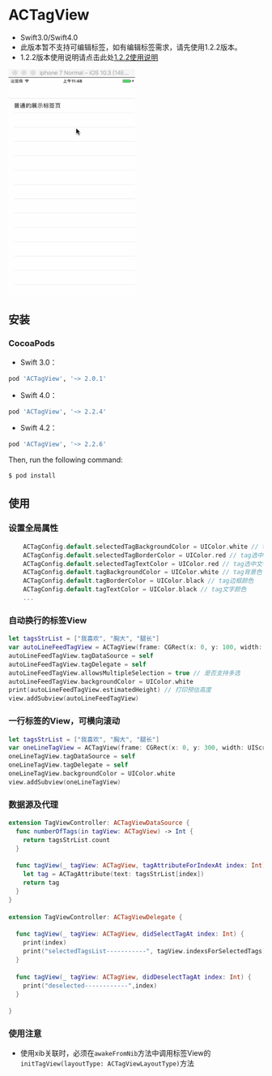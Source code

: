 # ACTagView

* Swift3.0/Swift4.0
* 此版本暂不支持可编辑标签，如有编辑标签需求，请先使用1.2.2版本。
* 1.2.2版本使用说明请点击此处[1.2.2使用说明](https://github.com/ChaselAn/ACTagView/blob/master/README(ver1.2.2).md)

<img width="250" height="445" src="https://raw.githubusercontent.com/ChaselAn/ACTagView/master/ACTagView_ver2.0.0.gif"/>

## 安装

### CocoaPods    

* Swift 3.0：

```ruby
pod 'ACTagView', '~> 2.0.1'
```

* Swift 4.0：

```ruby
pod 'ACTagView', '~> 2.2.4'
```

- Swift 4.2：

```ruby
pod 'ACTagView', '~> 2.2.6'
```

Then, run the following command:

```bash
$ pod install
```

## 使用
### 设置全局属性
```swift
    ACTagConfig.default.selectedTagBackgroundColor = UIColor.white // tag选中背景色
    ACTagConfig.default.selectedTagBorderColor = UIColor.red // tag选中边框颜色
    ACTagConfig.default.selectedTagTextColor = UIColor.red // tag选中文字颜色
    ACTagConfig.default.tagBackgroundColor = UIColor.white // tag背景色
    ACTagConfig.default.tagBorderColor = UIColor.black // tag边框颜色
    ACTagConfig.default.tagTextColor = UIColor.black // tag文字颜色
    ...
```

### 自动换行的标签View

```swift
let tagsStrList = ["我喜欢", "胸大", "腿长"]
var autoLineFeedTagView = ACTagView(frame: CGRect(x: 0, y: 100, width: UIScreen.main.bounds.width, height: 100), layoutType: .autoLineFeed)
autoLineFeedTagView.tagDataSource = self
autoLineFeedTagView.tagDelegate = self
autoLineFeedTagView.allowsMultipleSelection = true // 是否支持多选
autoLineFeedTagView.backgroundColor = UIColor.white
print(autoLineFeedTagView.estimatedHeight) // 打印预估高度
view.addSubview(autoLineFeedTagView)
```

### 一行标签的View，可横向滚动

```swift
let tagsStrList = ["我喜欢", "胸大", "腿长"]
var oneLineTagView = ACTagView(frame: CGRect(x: 0, y: 300, width: UIScreen.main.bounds.width, height: 50), layoutType: .oneLine)
oneLineTagView.tagDataSource = self
oneLineTagView.tagDelegate = self
oneLineTagView.backgroundColor = UIColor.white
view.addSubview(oneLineTagView)
```

### 数据源及代理
```swift
extension TagViewController: ACTagViewDataSource {
  func numberOfTags(in tagView: ACTagView) -> Int {
    return tagsStrList.count
  }
  
  func tagView(_ tagView: ACTagView, tagAttributeForIndexAt index: Int) -> ACTagAttribute {
    let tag = ACTagAttribute(text: tagsStrList[index])
    return tag
  }
}

extension TagViewController: ACTagViewDelegate {
  
  func tagView(_ tagView: ACTagView, didSelectTagAt index: Int) {
    print(index)
    print("selectedTagsList-----------", tagView.indexsForSelectedTags) // 打印所有已选中标签的下标
  }
  
  func tagView(_ tagView: ACTagView, didDeselectTagAt index: Int) {
    print("deselected------------",index)
  }
  
}
```

### 使用注意
* 使用xib关联时，必须在`awakeFromNib`方法中调用标签View的`initTagView(layoutType: ACTagViewLayoutType)`方法